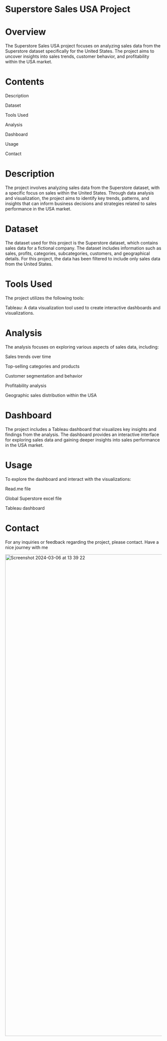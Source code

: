 


# Superstore Sales USA Project

# Overview
The Superstore Sales USA project focuses on analyzing sales data from the Superstore dataset specifically for the United States. The project aims to uncover insights into sales trends, customer behavior, and profitability within the USA market.

# Contents
Description

Dataset

Tools Used

Analysis

Dashboard

Usage

Contact

# Description
The project involves analyzing sales data from the Superstore dataset, with a specific focus on sales within the United States. Through data analysis and visualization, the project aims to identify key trends, patterns, and insights that can inform business decisions and strategies related to sales performance in the USA market.

# Dataset
The dataset used for this project is the Superstore dataset, which contains sales data for a fictional company. The dataset includes information such as sales, profits, categories, subcategories, customers, and geographical details. For this project, the data has been filtered to include only sales data from the United States.

# Tools Used
The project utilizes the following tools:

Tableau: A data visualization tool used to create interactive dashboards and visualizations.

# Analysis
The analysis focuses on exploring various aspects of sales data, including:

Sales trends over time

Top-selling categories and products

Customer segmentation and behavior

Profitability analysis

Geographic sales distribution within the USA

# Dashboard
The project includes a Tableau dashboard that visualizes key insights and findings from the analysis. The dashboard provides an interactive interface for exploring sales data and gaining deeper insights into sales performance in the USA market.

# Usage
To explore the dashboard and interact with the visualizations:

Read.me file

Global Superstore excel file

Tableau dashboard

# Contact

For any inquiries or feedback regarding the project, please contact. 
Have a nice journey with me

<img width="1545" alt="Screenshot 2024-03-06 at 13 39 22" src="https://github.com/SabinaSad/Superstore-Sales-USA-with-Tableau/assets/122239926/8b8a2afd-bf35-4c0f-aca7-5090013627d2">


